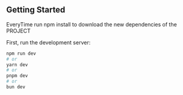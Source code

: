 
## Getting Started
EveryTime run npm install to download the new dependencies of the PROJECT

First, run the development server:

```bash
npm run dev
# or
yarn dev
# or
pnpm dev
# or
bun dev
```


